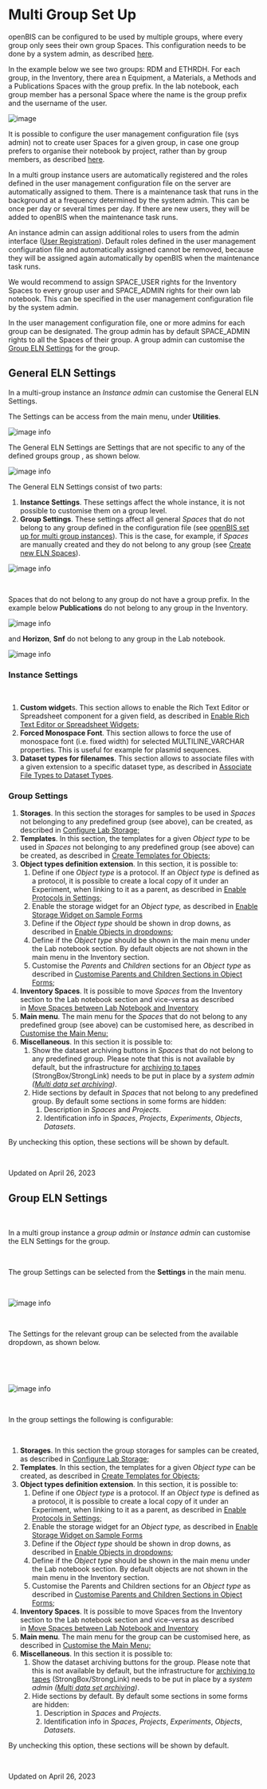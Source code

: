 Multi Group Set Up
====


openBIS can be configured to be used by multiple groups, where every group only sees their own group Spaces.
This configuration needs to be done by a system admin, as described [here](https://openbis.readthedocs.io/en/latest/system-admin-documentation/advanced-features/share-ids.html).


In the example below we see two groups: RDM and ETHRDH. For each group, in the Inventory, there area n Equipment, a Materials, a Methods and a Publications Spaces with the group prefix. In the lab notebook, each group member has a personal Space where the name is the group prefix and the username of the user.

![image](menu-multigroup.png)

It is possible to configure the user management configuration file (sys admin) not to create user Spaces for a given group, in case one group prefers to organise their notebook by project, rather than by group members, as described [here](https://openbis.readthedocs.io/en/latest/system-admin-documentation/advanced-features/share-ids.html).
 

In a multi group instance users are automatically registered and the roles defined in the user management configuration file on the server are automatically assigned to them. There is a maintenance task that runs in the background at a frequency determined by the system admin. This can be once per day or several times per day. If there are new users, they will be added to openBIS when the maintenance task runs.
 

An instance admin can assign additional roles to users from the admin interface ([User Registration](https://openbis.readthedocs.io/en/latest/user-documentation/general-admin-users/admins-documentation/user-registration.html)). Default roles defined in the user management configuration file and automatically assigned cannot be removed, because they will be assigned again automatically by openBIS when the maintenance task runs.
 

We would recommend to assign SPACE_USER rights for the Inventory Spaces to every group user and SPACE_ADMIN rights for their own lab notebook. This can be specified in the user management configuration file by the system admin.
 

In the user management configuration file, one or more admins for each group can be designated. The group admin has by default SPACE_ADMIN rights to all the Spaces of their group. A group admin can customise the [Group ELN Settings](https://openbis.readthedocs.io/en/latest/user-documentation/general-admin-users/admins-documentation/multi-group-set-up.html#group-eln-settings) for the group.

 
## General ELN Settings

In a multi-group instance an *Instance admin* can customise the General
ELN Settings.

The Settings can be access from the main menu, under **Utilities**.

![image info](img/menu-settings-multigroup.png)

The General ELN Settings are Settings that are not specific to any of
the defined groups group , as shown below.

![image info](img/settings-selection-multigroup.png)

The General ELN Settings consist of two parts:

1.  **Instance Settings**. These settings affect the whole instance, it
    is not possible to customise them on a group level.
2.  **Group Settings**. These settings affect all general *Spaces* that
    do not belong to any group defined in the configuration file
    (see [openBIS set up for multi group
    instances](https://unlimited.ethz.ch/display/openBISDoc2010/User+Group+Management+for+Multi-groups+openBIS+Instances)).
    This is the case, for example, if *Spaces* are manually created and
    they do not belong to any group (see [Create new ELN
    Spaces](https://openbis.readthedocs.io/en/latest/user-documentation/general-admin-users/admins-documentation/space-management.html#create-new-eln-spaces)).


![image info](img/general-settings-1024x545.png)

 

Spaces that do not belong to any group do not have a group prefix. In
the example below **Publications** do not belong to any group in the
Inventory.

![image info](img/labnotebook-non-group-spaces-multigroup.png)

and **Horizon**, **Snf** do not belong to any group in the Lab notebook.

![image info](img/inventory-non-group-spaces-multigroup.png)

### Instance Settings

 

1.  **Custom widget**s. This section allows to enable the Rich Text
    Editor or Spreadsheet component for a given field, as described
    in [Enable Rich Text Editor or Spreadsheet
    Widgets;](https://openbis.readthedocs.io/en/latest/user-documentation/general-admin-users/admins-documentation/new-entity-type-registration.html#enable-rich-text-editor-or-spreadsheet-widgets)
2.  **Forced Monospace Font**. This section allows to force the use of
    monospace font (i.e. fixed width) for selected MULTILINE\_VARCHAR
    properties. This is useful for example for plasmid sequences.
3.  **Dataset types for filenames**. This section allows to associate
    files with a given extension to a specific dataset type, as
    described in [Associate File Types to Dataset
    Types](https://openbis.readthedocs.io/en/latest/user-documentation/general-admin-users/admins-documentation/associate-file-types-to-dataset-types.html).

### Group Settings

1.  **Storages**. In this section the storages for samples to be used in
    *Spaces* not belonging to any predefined group (see above), can be
    created, as described in [Configure Lab
    Storage;](https://openbis.readthedocs.io/en/latest/user-documentation/general-admin-users/admins-documentation/customise-inventory-of-materials-and-samples.html#configure-lab-storage)
2.  **Templates**. In this section, the templates for a given *Object
    type* to be used in *Spaces* not belonging to any predefined group
    (see above) can be created, as described in [Create Templates for
    Objects](https://openbis.readthedocs.io/en/latest/user-documentation/general-admin-users/admins-documentation/create-templates-for-objects.html);
3.  **Object types definition extension**. In this section, it is
    possible to:
    1.  Define if one *Object type* is a protocol. If an *Object type*
        is defined as a protocol, it is possible to create a local copy
        of it under an Experiment, when linking to it as a parent, as
        described in [Enable Protocols in
        Settings;](https://openbis.readthedocs.io/en/latest/user-documentation/general-admin-users/admins-documentation/customise-inventory-of-protocols.html#enable-protocols-in-settings)
    2.  Enable the storage widget for an *Object type,* as described
        in [Enable Storage Widget on Sample
        Forms](https://openbis.readthedocs.io/en/latest/user-documentation/general-admin-users/admins-documentation/customise-inventory-of-materials-and-samples.html#enable-storage-widget-on-sample-forms)
    3.  Define if the *Object type* should be shown in drop downs, as
        described in [Enable Objects in
        dropdowns](https://openbis.readthedocs.io/en/latest/user-documentation/general-admin-users/admins-documentation/new-entity-type-registration.html#enable-objects-in-dropdowns);
    4.  Define if the *Object type* should be shown in the main menu
        under the Lab notebook section. By default objects are not shown
        in the main menu in the Inventory section.
    5.  Customise the *Parents* and *Children* sections for an *Object
        type* as described in [Customise Parents and Children Sections
        in Object
        Forms](https://openbis.readthedocs.io/en/latest/user-documentation/general-admin-users/admins-documentation/customise-parents-and-children-sections-in-object-forms.html);
4.  **Inventory Spaces**. It is possible to move *Spaces* from the
    Inventory section to the Lab notebook section and vice-versa as
    described in [Move Spaces between Lab Notebook and
    Inventory](https://openbis.readthedocs.io/en/latest/user-documentation/general-admin-users/admins-documentation/space-management.html#move-space-between-lab-notebook-and-inventory)
5.  **Main menu**. The main menu for the *Spaces* that do not belong to
    any predefined group (see above) can be customised here, as
    described in [Customise the Main
    Menu;](https://openbis.readthedocs.io/en/latest/user-documentation/general-admin-users/admins-documentation/customise-the-main-menu.html)
6.  **Miscellaneous**. In this section it is possible to:
    1.  Show the dataset archiving buttons in *Spaces* that do not
        belong to any predefined group. Please note that this is not
        available by default, but the infrastructure for [archiving to
        tapes](https://openbis.readthedocs.io/en/latest/user-documentation/general-users/data-archiving.html)
        (StrongBox/StrongLink) needs to be put in place by a *system
        admin ([Multi data set
        archiving](https://unlimited.ethz.ch/display/openBISDoc2010/Multi+data+set+archiving))*.
    2.  Hide sections by default in *Spaces* that not belong to any
        predefined group. By default some sections in some forms are
        hidden:
        1.  Description in *Spaces* and *Projects*.
        2.  Identification info in *Spaces*, *Projects*, *Experiments*,
            *Objects*, *Datasets*.

By unchecking this option, these sections will be shown by default.

 

Updated on April 26, 2023
 
## Group ELN Settings



 

In a multi group instance a *group admin* or *Instance admin* can
customise the ELN Settings for the group.

 

The group Settings can be selected from the **Settings** in the main
menu.

 

![image info](img/menu-settings-multigroup.png)

 

The Settings for the relevant group can be selected from the available
dropdown, as shown below.

 

 

![image info](img/settings-selection-multigroup.png)

 

In the group settings the following is configurable:

 

1.  **Storages**. In this section the group storages for samples can be
    created, as described in [Configure Lab
    Storage;](https://openbis.readthedocs.io/en/latest/user-documentation/general-admin-users/admins-documentation/customise-inventory-of-materials-and-samples.html#configure-lab-storage)
2.  **Templates**. In this section, the templates for a given *Object
    type* can be created, as described in [Create Templates for
    Objects](https://openbis.readthedocs.io/en/latest/user-documentation/general-admin-users/admins-documentation/create-templates-for-objects.html);
3.  **Object types definition extension**. In this section, it is
    possible to:
    1.  Define if one *Object type* is a protocol. If an *Object type*
        is defined as a protocol, it is possible to create a local copy
        of it under an Experiment, when linking to it as a parent, as
        described in [Enable Protocols in
        Settings;](https://openbis.readthedocs.io/en/latest/user-documentation/general-admin-users/admins-documentation/customise-inventory-of-protocols.html#enable-protocols-in-settings)
    2.  Enable the storage widget for an *Object type,* as described
        in [Enable Storage Widget on Sample
        Forms](https://openbis.readthedocs.io/en/latest/user-documentation/general-admin-users/admins-documentation/customise-inventory-of-materials-and-samples.html#enable-storage-widget-on-sample-forms)
    3.  Define if the *Object type* should be shown in drop downs, as
        described in [Enable Objects in
        dropdowns](https://openbis.readthedocs.io/en/latest/user-documentation/general-admin-users/admins-documentation/new-entity-type-registration.html#enable-objects-in-dropdowns);
    4.  Define if the *Object type* should be shown in the main menu
        under the Lab notebook section. By default objects are not shown
        in the main menu in the Inventory section.
    5.  Customise the Parents and Children sections for an *Object type*
        as described in [Customise Parents and Children Sections in
        Object
        Forms](https://openbis.readthedocs.io/en/latest/user-documentation/general-admin-users/admins-documentation/customise-parents-and-children-sections-in-object-forms.html);
4.  **Inventory Spaces**. It is possible to move Spaces from the
    Inventory section to the Lab notebook section and vice-versa as
    described in [Move Spaces between Lab Notebook and
    Inventory](https://openbis.readthedocs.io/en/latest/user-documentation/general-admin-users/admins-documentation/space-management.html#move-space-between-lab-notebook-and-inventory)
5.  **Main menu**. The main menu for the group can be customised here,
    as described in [Customise the Main
    Menu;](https://openbis.readthedocs.io/en/latest/user-documentation/general-admin-users/admins-documentation/customise-the-main-menu.html)
6.  **Miscellaneous**. In this section it is possible to:
    1.  Show the dataset archiving buttons for the group. Please note
        that this is not available by default, but the infrastructure
        for [archiving to
        tapes](https://openbis.readthedocs.io/en/latest/user-documentation/general-users/data-archiving.html)
        (StrongBox/StrongLink) needs to be put in place by a *system
        admin ([Multi data set
        archiving](https://unlimited.ethz.ch/display/openBISDoc2010/Multi+data+set+archiving))*.
    2.  Hide sections by default. By default some sections in some forms
        are hidden:
        1.  Description in *Spaces* and *Projects*.
        2.  Identification info in *Spaces*, *Projects*, *Experiments*,
            *Objects*, *Datasets*.

By unchecking this option, these sections will be shown by default.

 

Updated on April 26, 2023
